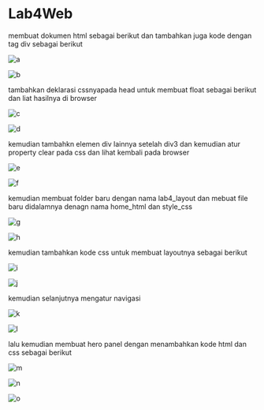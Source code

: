 # Lab4Web
membuat dokumen html sebagai berikut dan tambahkan juga kode dengan tag div sebagai berikut

![a](https://user-images.githubusercontent.com/56399268/115945542-342e1280-a447-11eb-85c1-a43d8968128e.PNG)

![b](https://user-images.githubusercontent.com/56399268/115945552-4019d480-a447-11eb-8212-d8a2edc49336.PNG)

tambahkan deklarasi cssnyapada head untuk membuat float sebagai berikut dan liat hasilnya di browser

![c](https://user-images.githubusercontent.com/56399268/115945577-5162e100-a447-11eb-8110-730b8d71716b.PNG)

![d](https://user-images.githubusercontent.com/56399268/115945580-57f15880-a447-11eb-8cf4-e8b20ec0582f.PNG)

kemudian tambahkn elemen div lainnya setelah div3 dan kemudian atur property clear pada css dan lihat kembali pada browser

![e](https://user-images.githubusercontent.com/56399268/115945584-5b84df80-a447-11eb-9e36-035f27295b30.PNG)

![f](https://user-images.githubusercontent.com/56399268/115945592-63448400-a447-11eb-8d21-5f9e1408ef35.PNG)

kemudian membuat folder baru dengan nama lab4_layout dan mebuat file baru didalamnya denagn nama home_html dan style_css

![g](https://user-images.githubusercontent.com/56399268/115945596-66d80b00-a447-11eb-97bf-9d4df46951a3.PNG)

![h](https://user-images.githubusercontent.com/56399268/115945688-c33b2a80-a447-11eb-8dbe-2a455cfc5a96.PNG)

kemudian tambahkan kode css untuk membuat layoutnya sebagai berikut

![i](https://user-images.githubusercontent.com/56399268/115945692-c9310b80-a447-11eb-99ae-99c06202990c.PNG)

![j](https://user-images.githubusercontent.com/56399268/115945701-d0f0b000-a447-11eb-8526-2577ed83be24.PNG)

kemudian selanjutnya mengatur navigasi

![k](https://user-images.githubusercontent.com/56399268/115945702-d3530a00-a447-11eb-86a4-3b86bd14ffc6.PNG)

![l](https://user-images.githubusercontent.com/56399268/115945705-d6e69100-a447-11eb-89a6-292bbdce363e.PNG)

lalu kemudian membuat hero panel dengan menambahkan kode html dan css sebagai berikut

![m](https://user-images.githubusercontent.com/56399268/115945713-e36ae980-a447-11eb-977a-0647b17b5dd6.PNG)

![n](https://user-images.githubusercontent.com/56399268/115945753-fda4c780-a447-11eb-9f18-738ca7541d83.PNG)

![o](https://user-images.githubusercontent.com/56399268/115945741-f7aee680-a447-11eb-8312-b33aa05bb769.PNG)
